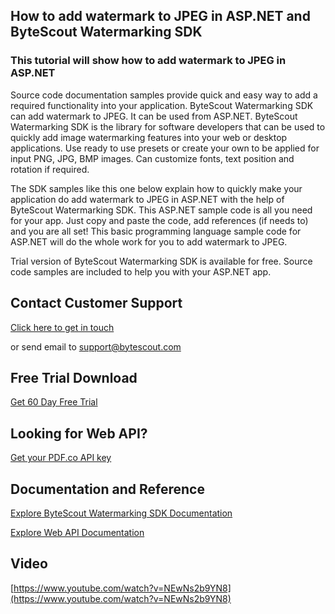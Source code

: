 ## How to add watermark to JPEG in ASP.NET and ByteScout Watermarking SDK

### This tutorial will show how to add watermark to JPEG in ASP.NET

Source code documentation samples provide quick and easy way to add a required functionality into your application. ByteScout Watermarking SDK can add watermark to JPEG. It can be used from ASP.NET. ByteScout Watermarking SDK is the library for software developers that can be used to quickly add image watermarking features into your web or desktop applications. Use ready to use presets or create your own to be applied for input PNG, JPG, BMP images. Can customize fonts, text position and rotation if required.

The SDK samples like this one below explain how to quickly make your application do add watermark to JPEG in ASP.NET with the help of ByteScout Watermarking SDK. This ASP.NET sample code is all you need for your app. Just copy and paste the code, add references (if needs to) and you are all set! This basic programming language sample code for ASP.NET will do the whole work for you to add watermark to JPEG.

Trial version of ByteScout Watermarking SDK is available for free. Source code samples are included to help you with your ASP.NET app.

## Contact Customer Support

[Click here to get in touch](https://bytescout.zendesk.com/hc/en-us/requests/new?subject=ByteScout%20Watermarking%20SDK%20Question)

or send email to [support@bytescout.com](mailto:support@bytescout.com?subject=ByteScout%20Watermarking%20SDK%20Question) 

## Free Trial Download

[Get 60 Day Free Trial](https://bytescout.com/download/web-installer?utm_source=github-readme)

## Looking for Web API? 

[Get your PDF.co API key](https://pdf.co/documentation/api?utm_source=github-readme)

## Documentation and Reference

[Explore ByteScout Watermarking SDK Documentation](https://bytescout.com/documentation/index.html?utm_source=github-readme)

[Explore Web API Documentation](https://pdf.co/documentation/api?utm_source=github-readme)

## Video

[https://www.youtube.com/watch?v=NEwNs2b9YN8](https://www.youtube.com/watch?v=NEwNs2b9YN8)